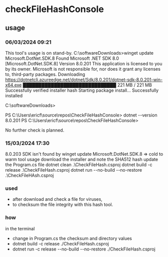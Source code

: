 # checkFileHashConsole
## usage
### 06/03/2024 09:21
This tool's usage is on stand-by.
C:\softwareDownloads>winget update Microsoft.DotNet.SDK.8
Found Microsoft .NET SDK 8.0 [Microsoft.DotNet.SDK.8] Version 8.0.201
This application is licensed to you by its owner.
Microsoft is not responsible for, nor does it grant any licenses to, third-party packages.
Downloading https://dotnetcli.azureedge.net/dotnet/Sdk/8.0.201/dotnet-sdk-8.0.201-win-x64.exe
  ██████████████████████████████   221 MB /  221 MB
Successfully verified installer hash
Starting package install...
Successfully installed

C:\softwareDownloads>

PS C:\Users\ericf\source\repos\CheckFileHashConsole> dotnet --version
8.0.201
PS C:\Users\ericf\source\repos\CheckFileHashConsole> 

No further check is planned.
### 15/03/2024 17:30
8.0.203 SDK isn't found by winget update Microsoft.DotNet.SDK.8
    => cold to warm tool usage
        download the installer and note the SHA512 hash
        update the Program.cs file
        dotnet clean .\CheckFileHash.csproj
        dotnet build -c release .\CheckFileHash.csproj
        dotnet run --no-build --no-restore .\CheckFileHAsh.csproj
### used
* after download and check a file for viruses,
* to checksum the file integrity with this hash tool.
### how
in the terminal
* change in Program.cs the checksum and directory values
* dotnet build -c release ./CheckFileHash.csproj
* dotnet run -c release --no-build --no-restore ./CheckFileHash.csproj